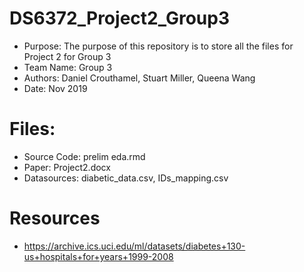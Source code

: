 # DS6372_Project2_Group3
* Purpose: The purpose of this repository is to store all the files for Project 2 for Group 3
* Team Name: Group 3
* Authors: Daniel Crouthamel, Stuart Miller, Queena Wang
* Date: Nov 2019

# Files:
* Source Code: prelim eda.rmd 
* Paper: Project2.docx
* Datasources: diabetic_data.csv, IDs_mapping.csv

# Resources
* https://archive.ics.uci.edu/ml/datasets/diabetes+130-us+hospitals+for+years+1999-2008

